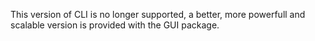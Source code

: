 This version of CLI is no longer supported, a better, more powerfull and scalable version is provided with the GUI package.